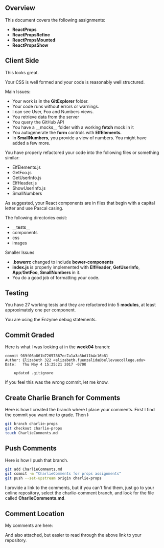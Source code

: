 ## Overview

This document covers the following assignments:

- **ReactProps**
- **ReactPropsRefine**
- **ReactPropsMounted**
- **ReactPropsShow**

## Client Side

This looks great.

Your CSS is well formed and your code is reasonably well structured.

Main Issues:

- Your work is in the **GitExplorer** folder.
- Your code runs without errors or warnings.
- I can see User, Foo and Numbers views.
- You retrieve data from the server
- You query the GitHub API
- You have a \_\_mocks\_\_ folder with a working **fetch** mock in it
- You autogenerate the **form** controls with **ElfElements**.
- In **SmallNumbers**, you provide a view of  numbers. You might have added a few more.

You have properly refactored your code into the following files or something similar:

- ElfElements.js
- GetFoo.js
- GetUserInfo.js
- ElfHeader.js
- ShowUserInfo.js
- SmallNumbers

As suggested, your React components are in files that begin with a capital letter and use Pascal casing.

The following directories exist:

- \_\_tests\_\_
- components
- css
- images

Smaller Issues

- **.bowerrc** changed to include **bower-components**
- **index.js** is properly implemented  with **ElfHeader**, **GetUserInfo**, **App**/**GetFoo**, **SmallNumbers** in it.
- You do a good job of formatting your code.

## Testing

You have 27 working tests and they are refactored into 5 **modules**, at least approximately one per component.

You are using the Enzyme debug statements.

## Commit Graded

Here is what I was looking at in the **week04** branch:


```
commit 989f06a861b72657867ec7a1a3a3bd11b4c16b81
Author: Elizabeth 322 <elizabeth.fuenzalida@bellevuecollege.edu>
Date:   Thu May 4 15:25:21 2017 -0700

    updated .gitignore
```

If you feel this was the wrong commit, let me know.

## Create Charlie Branch for Comments

Here is how I created the branch where I place your comments. First I find the commit you want me to grade. Then I:

```bash
git branch charlie-props
git checkout charlie-props
touch CharlieComments.md
```

## Push Comments

Here is how I push that branch.

```bash
git add CharlieComments.md
git commit -m "CharlieComments for props assignments"
git push --set-upstream origin charlie-props
```

I provide a link to the comments, but if you can't find them, just go to your online repository, select the charlie-comment branch, and look for the file called **CharlieComments.md**.

## Comment Location

My comments are here:



And also attached, but easier to read through the above link to your repository.

